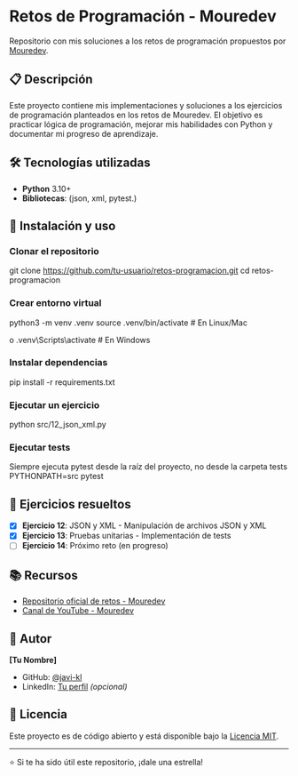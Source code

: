 # Retos de Programación - Mouredev

Repositorio con mis soluciones a los retos de programación propuestos por [Mouredev](https://github.com/mouredev).

## 📋 Descripción

Este proyecto contiene mis implementaciones y soluciones a los ejercicios de programación planteados en los retos de Mouredev. El objetivo es practicar lógica de programación, mejorar mis habilidades con Python y documentar mi progreso de aprendizaje.

## 🛠️ Tecnologías utilizadas

- **Python** 3.10+
- **Bibliotecas**: (json, xml, pytest.)


## 🚀 Instalación y uso

### Clonar el repositorio

git clone https://github.com/tu-usuario/retos-programacion.git
cd retos-programacion


### Crear entorno virtual

python3 -m venv .venv
source .venv/bin/activate # En Linux/Mac

o
.venv\Scripts\activate # En Windows


### Instalar dependencias

pip install -r requirements.txt


### Ejecutar un ejercicio

python src/12_json_xml.py


### Ejecutar tests

Siempre ejecuta pytest desde la raíz del proyecto, no desde la carpeta tests
PYTHONPATH=src pytest

## 📝 Ejercicios resueltos

- [x] **Ejercicio 12**: JSON y XML - Manipulación de archivos JSON y XML
- [x] **Ejercicio 13**: Pruebas unitarias - Implementación de tests
- [ ] **Ejercicio 14**: Próximo reto (en progreso)

## 📚 Recursos

- [Repositorio oficial de retos - Mouredev](https://github.com/mouredev/retos-programacion-2023)
- [Canal de YouTube - Mouredev](https://www.youtube.com/@mouredev)

## 👤 Autor

**[Tu Nombre]**

- GitHub: [@javi-kl](https://github.com/javi-kl)
- LinkedIn: [Tu perfil](https://linkedin.com/in/tu-perfil) *(opcional)*

## 📄 Licencia

Este proyecto es de código abierto y está disponible bajo la [Licencia MIT](LICENSE).

---

⭐ Si te ha sido útil este repositorio, ¡dale una estrella!